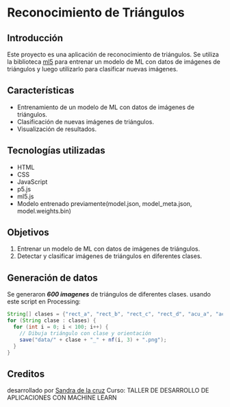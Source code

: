 # Reconocimiento de Triángulos

## Introducción
Este proyecto es una aplicación de reconocimiento de triángulos. Se utiliza la biblioteca [ml5](https://ml5js.org/) para entrenar un modelo de ML con datos de imágenes de triángulos y luego utilizarlo para clasificar nuevas imágenes.

## Características
- Entrenamiento de un modelo de ML con datos de imágenes de triángulos.
- Clasificación de nuevas imágenes de triángulos.
- Visualización de resultados.

## Tecnologías utilizadas
- HTML
- CSS
- JavaScript
- p5.js
- ml5.js
- Modelo entrenado previamente(model.json, model_meta.json, model.weights.bin)

## Objetivos
1. Entrenar un modelo de ML con datos de imágenes de triángulos.
2. Detectar y clasificar imágenes de triángulos en diferentes clases. 

## Generación de datos

Se generaron ***600 imagenes*** de triángulos de diferentes clases.
 usando este script en Processing:

```java
String[] clases = {"rect_a", "rect_b", "rect_c", "rect_d", "acu_a", "acu_b"};
for (String clase : clases) {
  for (int i = 0; i < 100; i++) {
    // Dibuja triángulo con clase y orientación
    save("data/" + clase + "_" + nf(i, 3) + ".png");
  }
}
```
## Creditos
desarrollado por [Sandra de la cruz](https://github.com/Sandra120704/reconocimiento.git)
Curso: TALLER DE DESARROLLO DE APLICACIONES CON MACHINE LEARN

